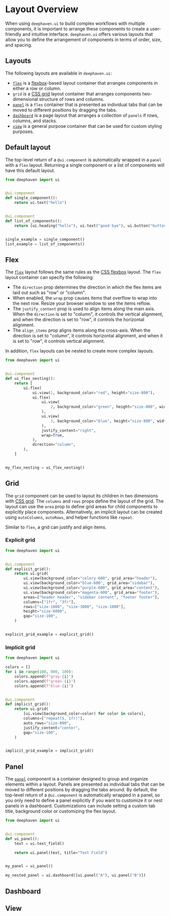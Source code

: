 # Layout Overview

When using `deephaven.ui` to build complex workflows with multiple components, it is important to arrange these components to create a user-friendly and intuitive interface. `deephaven.ui` offers various layouts that allow you to define the arrangement of components in terms of order, size, and spacing.

## Layouts

The following layouts are available in `deephaven.ui`:

- [`flex`](../components/flex.md) is a [flexbox](https://developer.mozilla.org/en-US/docs/Learn/CSS/CSS_layout/Flexbox)-based layout container that arranges components in either a row or column.
- `grid` is a [CSS grid](https://developer.mozilla.org/en-US/docs/Learn_web_development/Core/CSS_layout/Grids) layout container that arranges components two-dimensional structure of rows and columns.
- [`panel`](../components/panel.md) is a `flex` container that is presented as individual tabs that can be moved to different positions by dragging the tabs.
- [`dashboard`](../components/dashboard.md) is a page layout that arranges a collection of `panels` if rows, columns, and stacks.
- [`view`](../components/view.md) is a general purpose container that can be used for custom styling purposes.

## Default layout

The top-level return of a `@ui.component` is automatically wrapped in a `panel` with a `flex` layout. Returning a single component or a list of components will have this default layout.

```python
from deephaven import ui


@ui.component
def single_component():
    return ui.text("hello")


@ui.component
def list_of_components():
    return [ui.heading("hello"), ui.text("good bye"), ui.button("button")]


single_example = single_component()
list_example = list_of_components()
```

## Flex

The [`flex`](../components/flex.md) layout follows the same rules as the [CSS flexbox](https://developer.mozilla.org/en-US/docs/Learn/CSS/CSS_layout/Flexbox) layout. The `flex` layout container can specify the following:

- The `direction` prop determines the direction in which the flex items are laid out such as "row" or "column".
- When enabled, the `wrap` prop causes items that overflow to wrap into the next row. Resize your browser window to see the items reflow.
- The `justify_content` prop is used to align items along the main axis. When the `direction` is set to "column", it controls the vertical alignment, and when the direction is set to "row", it controls the horizontal alignment.
- The `align_items` prop aligns items along the cross-axis. When the direction is set to "column", it controls horizontal alignment, and when it is set to "row", it controls vertical alignment.

In addition, `flex` layouts can be nested to create more complex layouts.

```python
from deephaven import ui


@ui.component
def ui_flex_nesting():
    return [
        ui.flex(
            ui.view(1, background_color="red", height="size-800"),
            ui.flex(
                ui.view(
                    2, background_color="green", height="size-800", width="size-800"
                ),
                ui.view(
                    3, background_color="blue", height="size-800", width="size-800"
                ),
                justify_content="right",
                wrap=True,
            ),
            direction="column",
        ),
    ]


my_flex_nesting = ui_flex_nesting()
```

## Grid

The `grid` component can be used to layout its children in two dimensions with [CSS grid](https://developer.mozilla.org/en-US/docs/Learn_web_development/Core/CSS_layout/Grids). The `columns` and `rows` props define the layout of the grid. The layout can use the `area` prop to define grid areas for child components to explicitly place components. Alternatively, an implicit layout can be created using `autoColumns`, `autoRows`, and helper functions like `repeat`.

Similar to `flex`, a grid can justify and align items.

### Explicit grid

```python
from deephaven import ui


@ui.component
def explicit_grid():
    return ui.grid(
        ui.view(background_color="celery-600", grid_area="header"),
        ui.view(background_color="blue-600", grid_area="sidebar"),
        ui.view(background_color="purple-600", grid_area="content"),
        ui.view(background_color="magenta-600", grid_area="footer"),
        areas=["header header", "sidebar content", "footer footer"],
        columns=["1fr", "3fr"],
        rows=["size-1000", "size-3000", "size-1000"],
        height="size-6000",
        gap="size-100",
    )


explicit_grid_example = explicit_grid()
```

### Implicit grid

```python
from deephaven import ui

colors = []
for i in range(100, 900, 100):
    colors.append(f"gray-{i}")
    colors.append(f"green-{i}")
    colors.append(f"blue-{i}")


@ui.component
def implicit_grid():
    return ui.grid(
        [ui.view(background_color=color) for color in colors],
        columns=["repeat(5, 1fr)"],
        auto_rows="size-800",
        justify_content="center",
        gap="size-100",
    )


implicit_grid_example = implicit_grid()
```

## Panel

The [`panel`](../components/panel.md) component is a container designed to group and organize elements within a layout. Panels are presented as individual tabs that can be moved to different positions by dragging the tabs around. By default, the top-level return of a `@ui.component` is automatically wrapped in a panel, so you only need to define a panel explicitly if you want to customize it or nest panels in a dashboard. Customizations can include setting a custom tab title, background color or customizing the flex layout.

```python
from deephaven import ui


@ui.component
def ui_panel():
    text = ui.text_field()

    return ui.panel(text, title="Text Field")


my_panel = ui_panel()

my_nested_panel = ui.dashboard([ui.panel("A"), ui.panel("B")])
```

## Dashboard

## View
